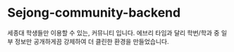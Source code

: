 # Sejong-community-backend

세종대 학생들만 이용할 수 있는, 커뮤니티 입니다. 
에브리 타임과 달리 학번/학과 중 일부 정보만 공개하게끔 강제하여 더 클린한 환경을 만들었습니다.
